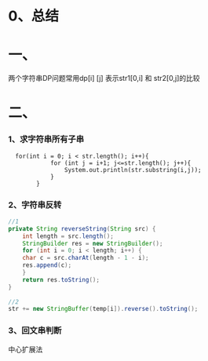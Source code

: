 # 0、总结

# 一、

两个字符串DP问题常用dp[i] [j] 表示str1[0,i] 和 str2[0,j]的比较





# 二、

### 1、求字符串所有子串

```
  for(int i = 0; i < str.length(); i++){
            for (int j = i+1; j<=str.length(); j++){
                System.out.println(str.substring(i,j));
            }
        }
```



### 2、字符串反转

```java
//1
private String reverseString(String src) {
    int length = src.length();
    StringBuilder res = new StringBuilder();
    for (int i = 0; i < length; i++) {
    char c = src.charAt(length - 1 - i);
    res.append(c);
    }
    return res.toString();
}
  
//2
str += new StringBuffer(temp[i]).reverse().toString();
```



### 3、回文串判断

中心扩展法